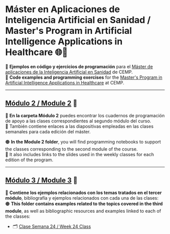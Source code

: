 # Máster en Aplicaciones de Inteligencia Artificial en Sanidad / Master's Program in Artificial Intelligence Applications in Healthcare 🌐🤖

📘 **Ejemplos en código y ejercicios de programación** para el [Máster de aplicaciones de la Inteligencia Artificial en Sanidad](https://cemp.es/master-aplicaciones-inteligencia-artificial-sanidad/) de CEMP.  
📘 **Code examples and programming exercises** for the [Master's Program in Artificial Intelligence Applications in Healthcare](https://cemp.es/master-aplicaciones-inteligencia-artificial-sanidad/) at CEMP.

---

## [Módulo 2 / Module 2](https://github.com/txusser/Master_IA_Sanidad/tree/main/Modulo_2) 🧠  

🔵 **En la carpeta Módulo 2** puedes encontrar los cuadernos de programación de apoyo a las clases correspondientes al segundo módulo del curso.  
📖 También contiene enlaces a las diapositivas empleadas en las clases semanales para cada edición del máster.  

🟠 **In the Module 2 folder**, you will find programming notebooks to support the classes corresponding to the second module of the course.  
📖 It also includes links to the slides used in the weekly classes for each edition of the program.

---

## [Módulo 3 / Module 3](https://github.com/txusser/Master_IA_Sanidad/tree/main/Modulo_3) 🏥  

🔵 **Contiene los ejemplos relacionados con los temas tratados en el tercer módulo**, bibliografía y ejemplos relacionados con cada una de las clases:  
🟠 **This folder contains examples related to the topics covered in the third module**, as well as bibliographic resources and examples linked to each of the classes:  

* 🗂️ [Clase Semana 24 / Week 24 Class](https://github.com/txusser/Master_IA_Sanidad/tree/main/Modulo_3/Clases/Clase_Semana_24_Datos%20en%20Sanidad)
